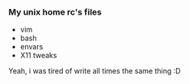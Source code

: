 ### My unix home rc's files

- vim
- bash
- envars
- X11 tweaks

Yeah, i was tired of write all times the same thing :D
